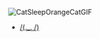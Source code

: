 ![CatSleepOrangeCatGIF](https://github.com/user-attachments/assets/d3d8ec3c-514c-48f0-90ec-25825f5f0635)
- [/\(._. /\)](https://github.com/users/tyoshida-t/projects/2)
